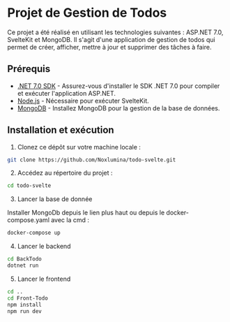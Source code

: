 # Projet de Gestion de Todos

Ce projet a été réalisé en utilisant les technologies suivantes : ASP.NET 7.0, SvelteKit et MongoDB. Il s'agit d'une application de gestion de todos qui permet de créer, afficher, mettre à jour et supprimer des tâches à faire.

## Prérequis

- [.NET 7.0 SDK](https://dotnet.microsoft.com/download/dotnet/7.0) - Assurez-vous d'installer le SDK .NET 7.0 pour compiler et exécuter l'application ASP.NET.
- [Node.js](https://nodejs.org/) - Nécessaire pour exécuter SvelteKit.
- [MongoDB](https://www.mongodb.com/try/download/community) - Installez MongoDB pour la gestion de la base de données.

## Installation et exécution

1. Clonez ce dépôt sur votre machine locale :

```bash
git clone https://github.com/Noxlumina/todo-svelte.git
```


2. Accédez au répertoire du projet :

```bash
cd todo-svelte
```

3. Lancer la base de donnée

Installer MongoDb depuis le lien plus haut
ou depuis le docker-compose.yaml avec la cmd :

```bash
docker-compose up
```

4. Lancer le backend

```bash
cd BackTodo
dotnet run
```

5. Lancer le frontend

```bash
cd ..
cd Front-Todo
npm install
npm run dev
```
